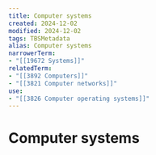 ```yaml
---
title: Computer systems
created: 2024-12-02
modified: 2024-12-02
tags: TBSMetadata
alias: Computer systems
narrowerTerm:
- "[[19672 Systems]]"
relatedTerm:
- "[[3892 Computers]]"
- "[[3821 Computer networks]]"
use:
- "[[3826 Computer operating systems]]"
---
```

# Computer systems
